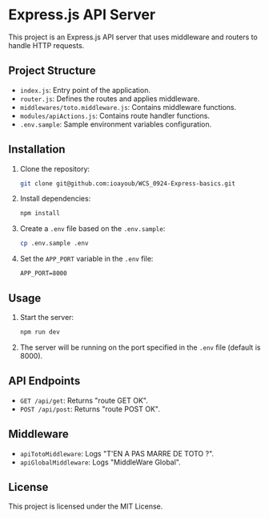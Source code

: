 # Express.js API Server

This project is an Express.js API server that uses middleware and routers to handle HTTP requests.

## Project Structure

- `index.js`: Entry point of the application.
- `router.js`: Defines the routes and applies middleware.
- `middlewares/toto.middleware.js`: Contains middleware functions.
- `modules/apiActions.js`: Contains route handler functions.
- `.env.sample`: Sample environment variables configuration.

## Installation

1. Clone the repository:
    ```sh
    git clone git@github.com:ioayoub/WCS_0924-Express-basics.git
    ```

2. Install dependencies:
    ```sh
    npm install
    ```

3. Create a `.env` file based on the `.env.sample`:
    ```sh
    cp .env.sample .env
    ```

4. Set the `APP_PORT` variable in the `.env` file:
    ```dotenv
    APP_PORT=8000
    ```

## Usage

1. Start the server:
    ```sh
    npm run dev
    ```

2. The server will be running on the port specified in the `.env` file (default is 8000).

## API Endpoints

- `GET /api/get`: Returns "route GET OK".
- `POST /api/post`: Returns "route POST OK".

## Middleware

- `apiTotoMiddleware`: Logs "T'EN A PAS MARRE DE TOTO ?".
- `apiGlobalMiddleware`: Logs "MiddleWare Global".

## License

This project is licensed under the MIT License.
